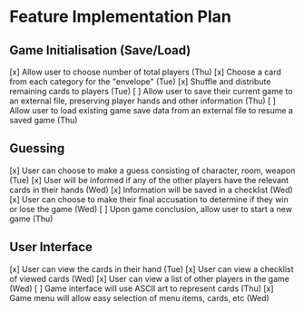 # Feature Implementation Plan

## Game Initialisation (Save/Load)
[x] Allow user to choose number of total players (Thu)
[x] Choose a card from each category for the "envelope" (Tue)
[x] Shuffle and distribute remaining cards to players (Tue)
[ ] Allow user to save their current game to an external file, preserving player hands and other information (Thu)
[ ] Allow user to load existing game save data from an external file to resume a saved game (Thu)

## Guessing
[x] User can choose to make a guess consisting of character, room, weapon (Tue)
[x] User will be informed if any of the other players have the relevant cards in their hands (Wed)
[x] Information will be saved in a checklist (Wed)
[x] User can choose to make their final accusation to determine if they win or lose the game (Wed)
[ ] Upon game conclusion, allow user to start a new game (Thu)

## User Interface
[x] User can view the cards in their hand (Tue)
[x] User can view a checklist of viewed cards (Wed)
[x] User can view a list of other players in the game (Wed)
[ ] Game interface will use ASCII art to represent cards (Thu)
[x] Game menu will allow easy selection of menu items, cards, etc (Wed)